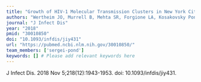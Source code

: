 ```yaml
---
title: "Growth of HIV-1 Molecular Transmission Clusters in New York City"
authors: "Wertheim JO, Murrell B, Mehta SR, Forgione LA, Kosakovsky Pond SL, Smith DM, Torian LV."
journal: "J Infect Dis"
year: "2018"
pmid: "30010850"
doi: "10.1093/infdis/jiy431"
url: "https://pubmed.ncbi.nlm.nih.gov/30010850/"
team_members: ['sergei-pond']
keywords: [] # Please add relevant keywords here
---
```

J Infect Dis. 2018 Nov 5;218(12):1943-1953. doi: 10.1093/infdis/jiy431.